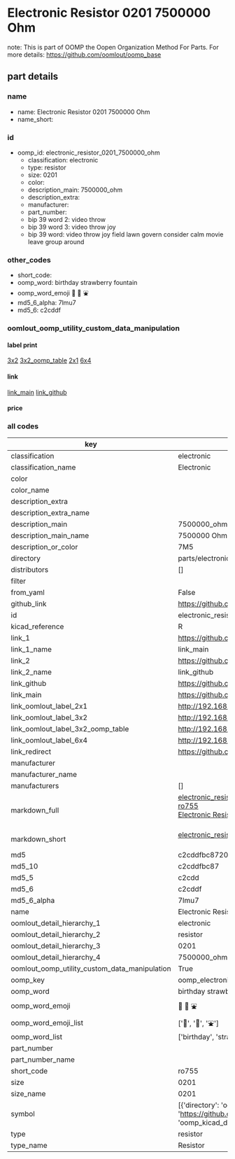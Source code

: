 # Electronic Resistor 0201 7500000 Ohm  

note: This is part of OOMP the Oopen Organization Method For Parts. For more details: https://github.com/oomlout/oomp_base

##  part details
  







### name
* name: Electronic Resistor 0201 7500000 Ohm
* name_short: 
### id
* oomp_id: electronic_resistor_0201_7500000_ohm
  * classification: electronic
  * type: resistor
  * size: 0201
  * color: 
  * description_main: 7500000_ohm
  * description_extra: 
  * manufacturer: 
  * part_number: 
  * bip 39 word 2: video throw
  * bip 39 word 3: video throw joy
  * bip 39 word: video throw joy field lawn govern consider calm movie leave group around

### other_codes
* short_code: 
* oomp_word: birthday strawberry fountain
* oomp_word_emoji :birthday: :strawberry: :fountain:
* md5_6_alpha: 7lmu7
* md5_6: c2cddf






### oomlout_oomp_utility_custom_data_manipulation
#### label print
[3x2](http://192.168.1.245:1112/?label=oomp%207lmu7)
[3x2_oomp_table](http://192.168.1.108:1112/?label=oomp%207lmu7)
[2x1](http://192.168.1.242:1112/?label=oomp%207lmu7)
[6x4](http://192.168.1.55:1112/?label=oomp%207lmu7)    

#### link

[link_main](https://github.com/oomlout/oomlout_oomp_version_1_messy/tree/main/parts/electronic_resistor_0201_7500000_ohm) [link_github](https://github.com/oomlout/oomlout_oomp_version_1_messy/tree/main/parts/electronic_resistor_0201_7500000_ohm)                             

#### price







### all codes 
| key | value |  
| --- | --- |  
| classification | electronic |  
| classification_name | Electronic |  
| color |  |  
| color_name |  |  
| description_extra |  |  
| description_extra_name |  |  
| description_main | 7500000_ohm |  
| description_main_name | 7500000 Ohm |  
| description_or_color | 7M5 |  
| directory | parts/electronic_resistor_0201_7500000_ohm |  
| distributors | [] |  
| filter |  |  
| from_yaml | False |  
| github_link | https://github.com/oomlout/oomlout_oomp_part_src/tree/main/parts/electronic_resistor_0201_7500000_ohm |  
| id | electronic_resistor_0201_7500000_ohm |  
| kicad_reference | R |  
| link_1 | https://github.com/oomlout/oomlout_oomp_version_1_messy/tree/main/parts/electronic_resistor_0201_7500000_ohm |  
| link_1_name | link_main |  
| link_2 | https://github.com/oomlout/oomlout_oomp_version_1_messy/tree/main/parts/electronic_resistor_0201_7500000_ohm |  
| link_2_name | link_github |  
| link_github | https://github.com/oomlout/oomlout_oomp_version_1_messy/tree/main/parts/electronic_resistor_0201_7500000_ohm |  
| link_main | https://github.com/oomlout/oomlout_oomp_version_1_messy/tree/main/parts/electronic_resistor_0201_7500000_ohm |  
| link_oomlout_label_2x1 | http://192.168.1.242:1112/?label=oomp%207lmu7 |  
| link_oomlout_label_3x2 | http://192.168.1.245:1112/?label=oomp%207lmu7 |  
| link_oomlout_label_3x2_oomp_table | http://192.168.1.108:1112/?label=oomp%207lmu7 |  
| link_oomlout_label_6x4 | http://192.168.1.55:1112/?label=oomp%207lmu7 |  
| link_redirect | https://github.com/oomlout/oomlout_oomp_version_1_messy/tree/main/parts/electronic_resistor_0201_7500000_ohm |  
| manufacturer |  |  
| manufacturer_name |  |  
| manufacturers | [] |  
| markdown_full | [electronic_resistor_0201_7500000_ohm](none)<br>[ro755](none)<br>[Electronic Resistor 0201 7500000 Ohm](none)<br><br> |  
| markdown_short | [electronic_resistor_0201_7500000_ohm](none)<br><br> |  
| md5 | c2cddfbc872085e9943f055ef138579e |  
| md5_10 | c2cddfbc87 |  
| md5_5 | c2cdd |  
| md5_6 | c2cddf |  
| md5_6_alpha | 7lmu7 |  
| name | Electronic Resistor 0201 7500000 Ohm |  
| oomlout_detail_hierarchy_1 | electronic |  
| oomlout_detail_hierarchy_2 | resistor |  
| oomlout_detail_hierarchy_3 | 0201 |  
| oomlout_detail_hierarchy_4 | 7500000_ohm |  
| oomlout_oomp_utility_custom_data_manipulation | True |  
| oomp_key | oomp_electronic_resistor_0201_7500000_ohm |  
| oomp_word | birthday strawberry fountain |  
| oomp_word_emoji | :birthday: :strawberry: :fountain: |  
| oomp_word_emoji_list | [':birthday:', ':strawberry:', ':fountain:'] |  
| oomp_word_list | ['birthday', 'strawberry', 'fountain'] |  
| part_number |  |  
| part_number_name |  |  
| short_code | ro755 |  
| size | 0201 |  
| size_name | 0201 |  
| symbol | [{'directory': 'oomlout_oomp_symbol_bot/symbols/kicad_device_r//working/working.kicad_sym', 'index': 0, 'link': 'https://github.com/oomlout/oomlout_oomp_symbol_bot/tree/main/symbols/kicad_device_r', 'oomp_key': 'oomp_kicad_device_r'}] |  
| type | resistor |  
| type_name | Resistor |  
